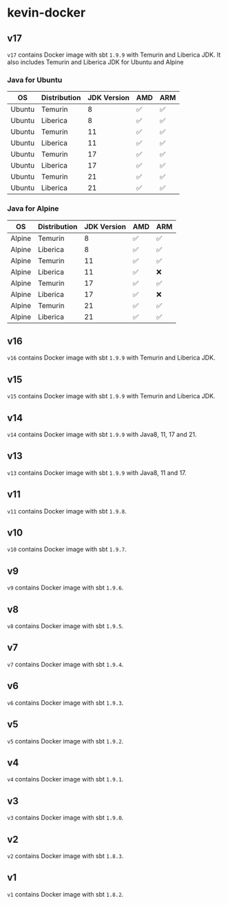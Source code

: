 # kevin-docker

## v17

`v17` contains Docker image with sbt `1.9.9` with Temurin and Liberica JDK.
It also includes Temurin and Liberica JDK for Ubuntu and Alpine

### Java for Ubuntu

| OS     | Distribution | JDK Version | AMD | ARM |
|--------|--------------|-------------|-----|-----|
| Ubuntu | Temurin      | 8           | ✅   | ✅   |
| Ubuntu | Liberica     | 8           | ✅   | ✅   |
| Ubuntu | Temurin      | 11          | ✅   | ✅   |
| Ubuntu | Liberica     | 11          | ✅   | ✅   |
| Ubuntu | Temurin      | 17          | ✅   | ✅   |
| Ubuntu | Liberica     | 17          | ✅   | ✅   |
| Ubuntu | Temurin      | 21          | ✅   | ✅   |
| Ubuntu | Liberica     | 21          | ✅   | ✅   |

### Java for Alpine

| OS     | Distribution | JDK Version | AMD | ARM |
|--------|--------------|-------------|-----|-----|
| Alpine | Temurin      | 8           | ✅   | ✅   |
| Alpine | Liberica     | 8           | ✅   | ✅   |
| Alpine | Temurin      | 11          | ✅   | ✅   |
| Alpine | Liberica     | 11          | ✅   | ❌   |
| Alpine | Temurin      | 17          | ✅   | ✅   |
| Alpine | Liberica     | 17          | ✅   | ❌   |
| Alpine | Temurin      | 21          | ✅   | ✅   |
| Alpine | Liberica     | 21          | ✅   | ✅   |

## v16

`v16` contains Docker image with sbt `1.9.9` with Temurin and Liberica JDK.

## v15

`v15` contains Docker image with sbt `1.9.9` with Temurin and Liberica JDK.

## v14

`v14` contains Docker image with sbt `1.9.9` with Java8, 11, 17 and 21.

## v13

`v13` contains Docker image with sbt `1.9.9` with Java8, 11 and 17.

## v11

`v11` contains Docker image with sbt `1.9.8`.

## v10

`v10` contains Docker image with sbt `1.9.7`.

## v9

`v9` contains Docker image with sbt `1.9.6`.

## v8

`v8` contains Docker image with sbt `1.9.5`.

## v7

`v7` contains Docker image with sbt `1.9.4`.

## v6

`v6` contains Docker image with sbt `1.9.3`.

## v5

`v5` contains Docker image with sbt `1.9.2`.

## v4

`v4` contains Docker image with sbt `1.9.1`.

## v3

`v3` contains Docker image with sbt `1.9.0`.

## v2

`v2` contains Docker image with sbt `1.8.3`.

## v1

`v1` contains Docker image with sbt `1.8.2`.
